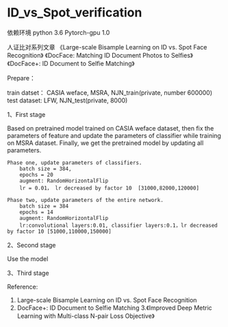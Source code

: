 # ID_vs_Spot_verification
依赖环境
    python 3.6
    Pytorch-gpu 1.0
    

人证比对系列文章
《Large-scale Bisample Learning on ID vs. Spot Face Recognition》
《DocFace: Matching ID Document Photos to Selfies》
《DocFace+: ID Document to Selfie Matching》

Prepare：

train datset： CASIA weface, MSRA, NJN_train(private, number 600000)
test dataset: LFW, NJN_test(private, 8000)

1、First stage

   Based on pretrained model trained on CASIA weface dataset, then fix the parameters of feature and update the parameters of classifier while training on MSRA dataset. Finally, we get the pretrained model by updating all parameters.
  
    Phase one, update parameters of classifiers.
        batch size = 384,
        epochs = 20
        augment: RandomHorizontalFlip
        lr = 0.01， lr decreased by factor 10  [31000,82000,120000]

    Phase two, update parameters of the entire network.
        batch size = 384
        epochs = 14
        augment: RandomHorizontalFlip
        lr:convolutional layers:0.01, classifier layers:0.1，lr decreased by factor 10 [51000,110000,150000] 
        
2、Second stage
    
   Use the model
	 



3、Third stage




Reference:
1. Large-scale Bisample Learning on ID vs. Spot Face Recognition
2. DocFace+: ID Document to Selfie Matching
3.《Improved Deep Metric Learning with Multi-class N-pair Loss Objective》


